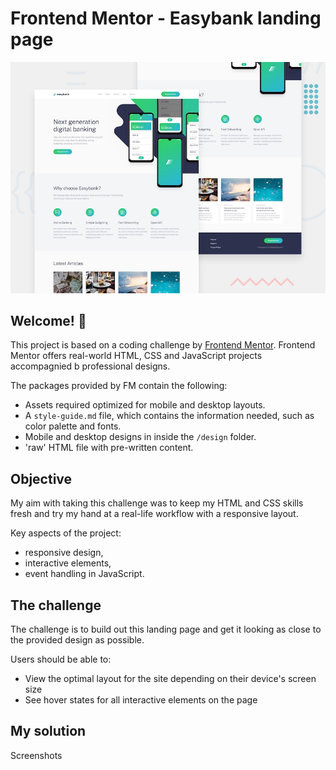 # Frontend Mentor - Easybank landing page

![Design preview for the Easybank landing page coding challenge](./design/desktop-preview.jpg)

## Welcome! 👋

This project is based on a coding challenge by [Frontend Mentor](https://www.frontendmentor.io). Frontend Mentor offers real-world HTML, CSS and JavaScript projects accompagnied b professional designs.

The packages provided by FM contain the following:
- Assets required optimized for mobile and desktop layouts.
- A `style-guide.md` file, which contains the information needed, such as color palette and fonts.
- Mobile and desktop designs in inside the `/design` folder.
- 'raw' HTML file with pre-written content.

## Objective

My aim with taking this challenge was to keep my HTML and CSS skills fresh and try my hand at a real-life workflow with a responsive layout.

Key aspects of the project:
- responsive design,
- interactive elements,
- event handling in JavaScript.

## The challenge

The challenge is to build out this landing page and get it looking as close to the provided design as possible.

Users should be able to:
- View the optimal layout for the site depending on their device's screen size
- See hover states for all interactive elements on the page

## My solution

Screenshots

